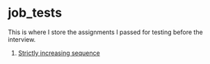 # job_tests
This is where I store the assignments I passed for testing before the interview.

1. [Strictly increasing sequence](test_1)
